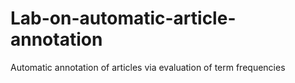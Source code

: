 # Lab-on-automatic-article-annotation
Automatic annotation of articles via evaluation of term frequencies
